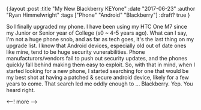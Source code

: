 {:layout :post
:title  "My New Blackberry KEYone"
:date "2017-06-23"
:author "Ryan Himmelwright"
:tags ["Phone" "Android" "Blackberry"]
:draft? true
}

So I finally upgraded my phone. I have been using my HTC One M7 since my Junior or Senior year of College (s0 ~ 4-5 years ago). What can I say, I'm not a huge phone snob, and as far as tech goes, it's the last thing on my upgrade list. I know that Android devices, especially old out of date ones like mine, tend to be huge security vunerabilities. Phone manufacturors/vendors fail to push out security updates, and the phones quickly fall behind making them easy to exploit. So, with that in mind, when I started looking for a new phone, I started searching for one that would be my best shot at having a patched & secure android device, likely for a few years to come. That search led me oddly enough to ... Blackberry. Yep. You heard right.

<--! more -->
